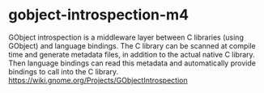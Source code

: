 # gobject-introspection-m4
GObject introspection is a middleware layer between C libraries (using GObject) and language bindings. The C library can be scanned at compile time and generate metadata files, in addition to the actual native C library. Then language bindings can read this metadata and automatically provide bindings to call into the C library. https://wiki.gnome.org/Projects/GObjectIntrospection
